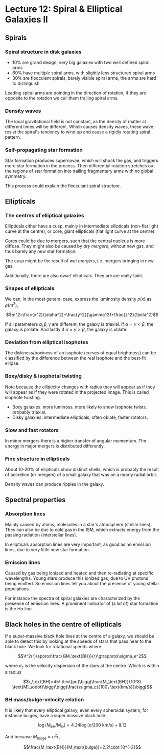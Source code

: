 # Lecture 12: Spiral & Elliptical Galaxies II


## Spirals

### Spiral structure in disk galaxies

- 10% are grand design, very big galaxies with two well defined spiral arms
- 60% have multiple spiral arms, with slightly less structured spiral arms
- 30% are flocculent spirals, barely visible spiral arms, the arms are hard to distinguish

Leading spiral arms are pointing in the direction of rotation, if they are opposite to the rotation we call them trailing spiral arms.

### Density waves

The local gravitational field is not constant, as the density of matter at different times will be different. Which causes density waves, these wave resist the spiral's tendency to wind up and cause a rigidly rotating spiral pattern.

### Self-propagating star formation

Star formation produces supernovae, which will shock the gas, and triggers more star formation in the process. Then differential rotation stretches out the regions of star formation into trailing fragmentary arms with no global symmetry.

This process could explain the flocculant spiral structure.

## Ellipticals 

### The centres of elliptical galaxies

Ellipticals either have a cusp, mainly in intermediate ellipticals (non-flat light curve at the centre), or core, giant ellipticals (flat light curve at the centre).

Cores could be due to mergers, such that the central nucleus is more diffuse. They might also be caused by *dry mergers*, without new gas, and thus barely any new star formation.

The cusp might be the result of *wet mergers*, i.e. mergers bringing in new gas.

Additionally, there are also dwarf ellipticals. They are are really faint.

### Shapes of ellipticals

We can, in the most general case, express the luminosity density $\rho(x)$ as $\rho(m^2)$,

$$m^2=\frac{x^2}{\alpha^2}+\frac{y^2}{\gamma^2}+\frac{z^2}{\beta^2}$$

If all parameters $\alpha,\beta,\gamma$ are different, the galaxy is triaxial. If $\alpha=\gamma < \beta$, the galaxy is prolate. And lastly if $\alpha=\gamma > \beta$, the galaxy is oblate.

### Deviation from elliptical isophotes

The diskiness/boxiness of an isophote (curves of equal brightness) can be classified by the difference between the real isophote and the best-fit ellipse.

### Boxy/disky & isophotal twisting

Note because the ellipticity changes with radius they will appear as if they will appear as if they were rotated in the projected image. This is called isophote twisting.

- Boxy galaxies: more luminous, more likely to show isophote twists, probably triaxial.
- Disky galaxies: intermediate ellipticals, often oblate, faster rotators.

### Slow and fast rotators

In minor mergers there is a higher transfer of angular momentum. The energy in major mergers is distributed differently.

### Fine structure in ellipticals

About 10-20% of ellipticals show distinct shells, which is probably the result of accretion (or mergers) of a small galaxy that was on a nearly radial orbit.

Density waves can produce ripples in the galaxy.

## Spectral properties

### Absorption lines

Mainly caused by atoms, molecules in a star's atmosphere (stellar lines). They can also be due to cold gas in the ISM, which extracts energy from the passing radiation (interstellar lines).

In ellipticals absorption lines are very important, as good as no emission lines, due to very little new star formation.

### Emission lines

Caused by gas being ionized and heated and then re-radiating at specific wavelengths. Young stars produce this ionized gas, due to UV photons being emitted. So emission lines tell you about the presence of young stellar populations.

For instance the spectra of spiral galaxies are characterized by the presence of emission lines. A prominent indicator of (a lot of) star formation is the $\text{H}\alpha$ line.

## Black holes in the centre of ellipticals

If a super-massive black hole lives at the centre of a galaxy, we should be able to detect this by looking at the speeds of stars that pass near to the black hole. We look for rotational speeds where

$$V^2(r)\approx\frac{GM_\text{BH}}{r}\gtrapprox\sigma_e^2$$

where $\sigma_c$ is the velocity dispersion of the stars at the centre. Which is within a radius

$$r_\text{BH}=45\ \text{pc}\bigg(\frac{M_\text{BH}}{10^8\ \text{M}_\odot}\bigg)\bigg(\frac{\sigma_c}{100\ \text{km/s}}\bigg)$$

### BH mass/bulge-velocity relation

It is likely that every elliptical galaxy, even every spheroidal system, for instance bulges, have a super massive black hole.

$$\log (M_\text{BH}/\text{M}_\odot)=4.24\log(\sigma/200\ \text{km/s})+8.12$$

And because $M_\text{bulge}\propto\sigma^2 r$,

$$\frac{M_\text{BH}}{M_\text{bulge}}=2.2\cdot 10^{-3}$$
